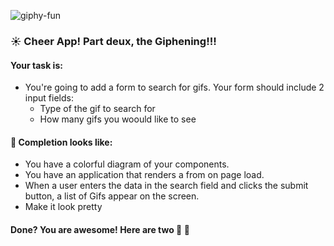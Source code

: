 ![giphy-fun](https://media.giphy.com/media/26xBKJclSF8d57UWs/giphy.gif)

### :sunny: Cheer App! Part deux, the Giphening!!!





#### Your task is:

* You're going to add a form to search for gifs. 
    Your form should include 2 input fields:
    * Type of the gif to search for 
    * How many gifs you woould like to see 


#### 🚀 Completion looks like:

* You have a colorful diagram of your components.
* You have an application that renders a from on page load.
* When a user enters the data in the search field and clicks the submit button, a list of Gifs appear on the screen. 
* Make it look pretty


#### Done? You are awesome! Here are two  :cookie: :cookie:
